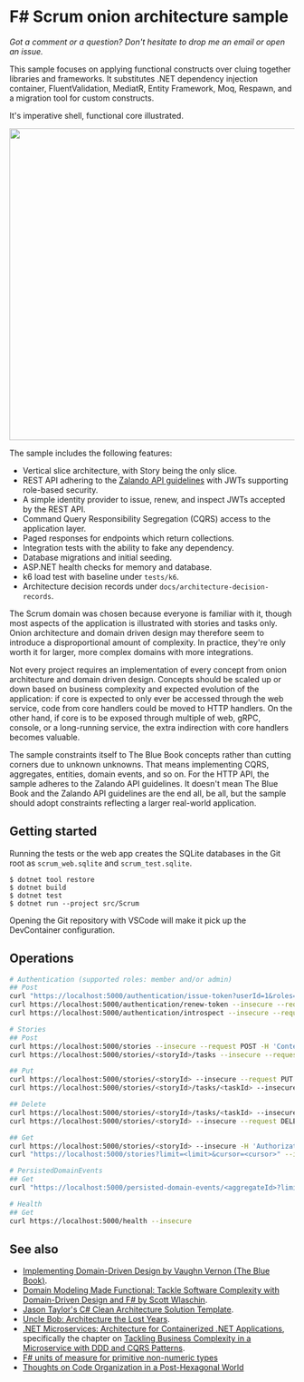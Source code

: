 # F# Scrum onion architecture sample

*Got a comment or a question? Don't hesitate to drop me an email or open an issue.*

This sample focuses on applying functional constructs over cluing together
libraries and frameworks. It substitutes .NET dependency injection container,
FluentValidation, MediatR, Entity Framework, Moq, Respawn, and a migration tool
for custom constructs.

It's imperative shell, functional core illustrated.

<img src="./docs/onion-architecture.png" width="550px" />

The sample includes the following features:

- Vertical slice architecture, with Story being the only slice.
- REST API adhering to the [Zalando API
guidelines](https://opensource.zalando.com/restful-api-guidelines/) with JWTs
supporting role-based security.
- A simple identity provider to issue, renew, and inspect JWTs accepted by the
  REST API.
- Command Query Responsibility Segregation (CQRS) access to the application
  layer.
- Paged responses for endpoints which return collections.
- Integration tests with the ability to fake any dependency.
- Database migrations and initial seeding.
- ASP.NET health checks for memory and database.
- k6 load test with baseline under `tests/k6`.
- Architecture decision records under `docs/architecture-decision-records`.

The Scrum domain was chosen because everyone is familiar with it, though most
aspects of the application is illustrated with stories and tasks only. Onion
architecture and domain driven design may therefore seem to introduce a
disproportional amount of complexity. In practice, they're only worth it for
larger, more complex domains with more integrations.

Not every project requires an implementation of every concept from onion
architecture and domain driven design. Concepts should be scaled up or down
based on business complexity and expected evolution of the application: if core
is expected to only ever be accessed through the web service, code from core
handlers could be moved to HTTP handlers. On the other hand, if core is to be
exposed through multiple of web, gRPC, console, or a long-running service, the
extra indirection with core handlers becomes valuable.

The sample constraints itself to The Blue Book concepts rather than cutting
corners due to unknown unknowns. That means implementing CQRS, aggregates,
entities, domain events, and so on. For the HTTP API, the sample adheres to the
Zalando API guidelines. It doesn't mean The Blue Book and the Zalando API
guidelines are the end all, be all, but the sample should adopt constraints
reflecting a larger real-world application.

## Getting started

Running the tests or the web app creates the SQLite databases in the Git root as
`scrum_web.sqlite` and `scrum_test.sqlite`.

    $ dotnet tool restore
    $ dotnet build
    $ dotnet test
    $ dotnet run --project src/Scrum

Opening the Git repository with VSCode will make it pick up the DevContainer
configuration.

## Operations

```bash
# Authentication (supported roles: member and/or admin)
## Post
curl "https://localhost:5000/authentication/issue-token?userId=1&roles=member,admin" --insecure --request POST
curl https://localhost:5000/authentication/renew-token --insecure --request POST -H "Authorization: Bearer <token>"
curl https://localhost:5000/authentication/introspect --insecure --request POST -H "Authorization: Bearer <token>"

# Stories
## Post
curl https://localhost:5000/stories --insecure --request POST -H 'Content-Type: application/json' -H 'Authorization: Bearer <token>' -d '{"title": "title", "description": "description"}'
curl https://localhost:5000/stories/<storyId>/tasks --insecure --request POST -H 'Content-Type: application/json' -H 'Authorization: Bearer <token>' -d '{"title": "title","description": "description"}'

## Put
curl https://localhost:5000/stories/<storyId> --insecure --request PUT -H 'Content-Type: application/json' -H 'Authorization: Bearer <token>' -d '{"title": "title1","description": "description1"}'
curl https://localhost:5000/stories/<storyId>/tasks/<taskId> --insecure --request PUT -H 'Content-Type: application/json' -H 'Authorization: Bearer <token>' -d '{"title": "title1","description": "description1"}'

## Delete
curl https://localhost:5000/stories/<storyId>/tasks/<taskId> --insecure --request DELETE -H 'Authorization: Bearer <token>'
curl https://localhost:5000/stories/<storyId> --insecure --request DELETE -H 'Authorization: Bearer <token>'

## Get
curl https://localhost:5000/stories/<storyId> --insecure -H 'Authorization: Bearer <token>'
curl "https://localhost:5000/stories?limit=<limit>&cursor=<cursor>" --insecure -H 'Authorization: Bearer <token>'

# PersistedDomainEvents
## Get
curl "https://localhost:5000/persisted-domain-events/<aggregateId>?limit=<limit>&cursor=<cursor>" --insecure -H 'Authorization: Bearer <token>'

# Health
## Get
curl https://localhost:5000/health --insecure
```

## See also

- [Implementing Domain-Driven Design by Vaughn Vernon (The Blue Book)](https://www.amazon.com/Implementing-Domain-Driven-Design-Vaughn-Vernon/dp/0321834577).
- [Domain Modeling Made Functional: Tackle Software Complexity with Domain-Driven Design and F# by Scott Wlaschin](https://www.amazon.com/Domain-Modeling-Made-Functional-Domain-Driven/dp/1680502549).
- [Jason Taylor's C# Clean Architecture Solution Template](https://github.com/jasontaylrdev/CleanArchitecture).
- [Uncle Bob: Architecture the Lost Years](https://www.youtube.com/watch?v=WpkDN78P884).
- [.NET Microservices: Architecture for Containerized .NET Applications](https://docs.microsoft.com/en-us/dotnet/architecture/microservices), specifically the chapter on [Tackling Business Complexity in a Microservice with DDD and CQRS Patterns](https://docs.microsoft.com/en-us/dotnet/architecture/microservices/microservice-ddd-cqrs-patterns).
- [F# units of measure for primitive non-numeric types](https://github.com/fsprojects/FSharp.UMX)
- [Thoughts on Code Organization in a Post-Hexagonal World](https://jeremydmiller.com/2023/08/08/thoughts-on-code-organization-in-a-post-hexagonal-world)